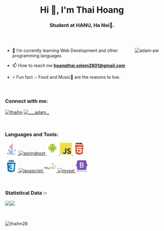 <h1 align="center">Hi 👋, I'm Thai Hoang</h1>
<h3 align="center">Student at HANU, Ha Noi🌟.</h3>


<br>

<br>

<p><img align="right" src="https://github.com/Adam-pw/Adam-pw/blob/main/animation_500_kxa883sd.gif" alt="adam-pw" /></p>


- 🌱 I’m currently learning Web Development and other programming languages

- 📫 How to reach me **hoangthai.solem2801@gmail.com**

- ⚡ Fun fact :- Food and Music🎵 are the reasons to live.

<br>

<h3 align="left">Connect with me:</h3>
<p align="left">
  <a href="https://www.facebook.com/hoangthai.solem/" target="blank"><img align="center"
      src="https://raw.githubusercontent.com/rahuldkjain/github-profile-readme-generator/master/src/images/icons/Social/facebook.svg"
      alt="thaihn" height="30" width="40" /></a> 
  <a href="https://www.instagram.com/hoangthai.solem/" target="blank"><img align="center"
      src="https://raw.githubusercontent.com/rahuldkjain/github-profile-readme-generator/master/src/images/icons/Social/instagram.svg"
      alt="_._.adam._" height="30" width="40" /></a> 
</p>

<br>

<h3 align="left">Languages and Tools:</h3>
<p align="left"> 
  
  <a href="https://www.java.com" target="_blank" rel="noreferrer"> <img
      src="https://raw.githubusercontent.com/devicons/devicon/master/icons/java/java-original.svg" alt="java" width="40"
      height="40" /> </a> <a href="https://developer.mozilla.org/en-US/docs/Web/JavaScript" target="_blank"
    rel="noreferrer"> </a>
  <a href="https://spring.io/" target="_blank" rel="noreferrer"> <img
      src="https://spring.io/images/spring-logo-9146a4d3298760c2e7e49595184e1975.svg" alt="springboot" width="40"
      height="40" /> </a> <a href="https://spring.io/" target="_blank"
    rel="noreferrer"> 
</a>
<a href="https://developer.android.com" target="_blank" rel="noreferrer"> <img
      src="https://raw.githubusercontent.com/devicons/devicon/master/icons/android/android-original-wordmark.svg"
      alt="android" width="40" height="40" /> </a> 
  <a href="https://developer.mozilla.org/en-US/docs/Web/JavaScript" target="_blank"
    rel="noreferrer"> <img
      src="https://raw.githubusercontent.com/devicons/devicon/master/icons/javascript/javascript-original.svg"
      alt="javascript" width="40" height="40" /> </a>
   <a href="https://www.w3.org/html/" target="_blank" rel="noreferrer"> <img
      src="https://raw.githubusercontent.com/devicons/devicon/master/icons/html5/html5-original-wordmark.svg"
      alt="html5" width="40" height="40" /> </a> <a href="https://www.adobe.com/in/products/illustrator.html"
    target="_blank" rel="noreferrer"> </a> 
  <div style="margin-bottom: 4px"></div>
  <a href="https://www.w3schools.com/css/default.asp" target="_blank" rel="noreferrer">
     <img
      src="https://raw.githubusercontent.com/devicons/devicon/master/icons/css3/css3-original-wordmark.svg" alt="css3"
      width="40" height="40" /> </a>
    <a href="https://nuxtjs.org/" target="_blank"
    rel="noreferrer"> <img
      src="https://nuxtjs.org/design-kit/colored-white-text.svg"
      alt="javascript" width="40" height="40" /> </a>
    <a href="https://www.mysql.com/" target="_blank"
    rel="noreferrer"> <img
      src="https://raw.githubusercontent.com/devicons/devicon/master/icons/mysql/mysql-original-wordmark.svg"
      alt="mysql" width="40" height="40" /> </a>
      <a href="https://antdv.com/components/overview" target="_blank"
    rel="noreferrer"> <img
      src="https://www.antdv.com/assets/logo.1ef800a8.svg"
      alt="mysql" width="40" height="40" /> </a>
      <a href="https://getbootstrap.com" target="_blank" rel="noreferrer">
    <img src="https://raw.githubusercontent.com/devicons/devicon/master/icons/bootstrap/bootstrap-plain-wordmark.svg"
      alt="bootstrap" width="40" height="40" /> </a> 
  </p>
<br>

<h3>Statistical Data :-</h3>
<!-- <p><img align="center"
    src="https://github-readme-stats.vercel.app/api/top-langs?username=thaihn28&show_icons=true&locale=en&bg_color=0d1117&text_color=ffffff&layout=compact"
    alt="thaihn28" 
    bg_color=#808080/></p>

<br>

<p>&nbsp;<img align="center" src="https://github-readme-stats.vercel.app/api?username=thaihn28&show_icons=true&locale=en&bg_color=0d1117&text_color=ffffff&repo=convoychat"
    alt="thaihn28" /></p>

<br>

<p><img align="center" src="https://github-readme-streak-stats.herokuapp.com/?user=thaihn28&theme=dark&background=0d1117&date_format=M%20j%5B%2C%20Y%5D" alt="thaihn28" /></p> -->

<img align="" height='130px' src="https://github-readme-stats.vercel.app/api?username=thaihn28&hide_title=true&show_icons=true&include_all_commits=true&line_height=21&bg_color=0,EC6C6C,FFD479,FFFC79,73FA79&theme=graywhite" /><img align="" height='130px' src="https://github-readme-stats.vercel.app/api/top-langs/?username=thaihn28&hide_title=true&layout=compact&bg_color=0,73FA79,73FDFF,D783FF&theme=graywhite" />

<!-- <p>&nbsp;<img align="center" src="https://github-readme-stats.vercel.app/api?username=thaihn28&show_icons=true&locale=en&bg_color=0d1117&text_color=ffffff&repo=convoychat"
    alt="thaihn28" /></p> -->

<br>

<p><img align="center" src="https://github-readme-streak-stats.herokuapp.com/?user=thaihn28&theme=dark&background=0d1117&date_format=M%20j%5B%2C%20Y%5D" alt="thaihn28" /></p>

<!-- <br>
<h3>Trophies :-</h3>
<p align="left"> <a href="https://github.com/ryo-ma/github-profile-trophy"><img
      src="https://github-profile-trophy.vercel.app/?username=adam-pw&bg_color=0d1117&text_color=ffffff" alt="adam-pw" /></a> </p> -->
      
<p align="left"> <a href="https://twitter.com/" target="blank"><img
      src="https://img.shields.io/twitter/follow/?logo=twitter&style=for-the-badge" alt="" /></a> </p>
